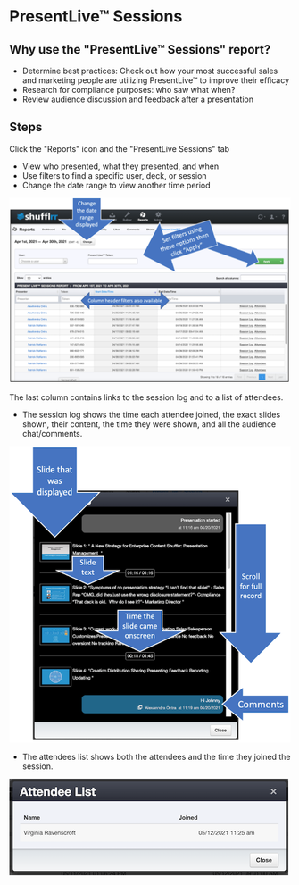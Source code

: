 # PresentLive™ Sessions

## Why use the "PresentLive™ Sessions" report?
* Determine best practices: Check out how your most successful sales and marketing people are utilizing PresentLive™ to improve their efficacy
* Research for compliance purposes: who saw what when?
* Review audience discussion and feedback after a presentation

## Steps

Click the "Reports" icon and the "PresentLive Sessions" tab
* View who presented, what they presented, and when
* Use filters to find a specific user, deck, or session
* Change the date range to view another time period

![PresentLive Session report](img/reports-presentlive.png)

The last column contains links to the session log and to a list of attendees. 

* The session log shows the time each attendee joined, the exact slides shown, their content, the time they were shown, and all the audience chat/comments. 

![PresentLive Session Log](img/reports-presentlive-sessionlog.png)

* The attendees list shows both the attendees and the time they joined the session. 

![PresentLive Session Attendee list](img/reports-presentlive-attendees.png)